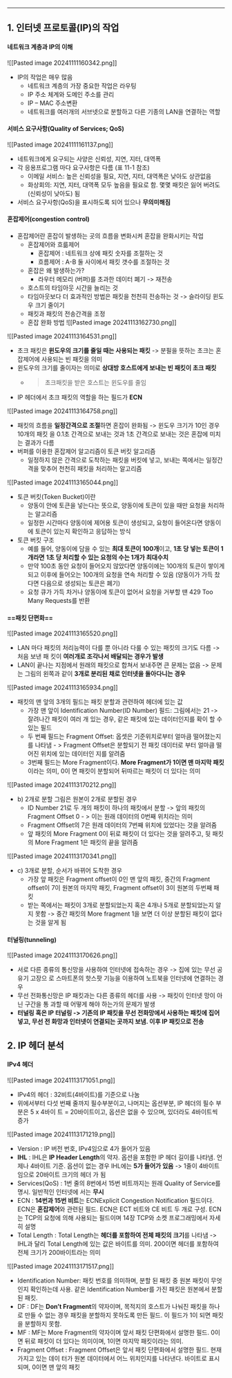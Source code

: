 
---
## 1. 인터넷 프로토콜(IP)의 작업
#### 네트워크 계층과 IP의 이해
![[Pasted image 20241111160342.png]]
- IP의 작업은 매우 많음
	- 네트워크 계층의 가장 중요한 작업은 라우팅
	- IP 주소 체계와 도메인 주소를 관리
	- IP – MAC 주소변환
	- 네트워크를 여러개의 서브넷으로 분할하고 다른 기종의 LAN을 연결하는 역할
#### 서비스 요구사항(Quality of Services; QoS)
![[Pasted image 20241111161137.png]]
- 네트워크에게 요구되는 사양은 신뢰성, 지연, 지터, 대역폭 
- 각 응용프로그램 마다 요구사항은 다름 (표 11-1 참조)
	- 이메일 서비스: 높은 신뢰성을 필요, 지연, 지터, 대역폭은 낮아도 상관없음
	- 화상회의: 지연, 지터, 대역폭 모두 높음을 필요로 함. 몇몇 패킷은 잃어 버려도(신뢰성이 낮아도) 됨
- 서비스 요구사항(QoS)을 표시하도록 되어 있으나 **무의미해짐**

#### 혼잡제어(congestion control)
- 혼잡제어란 혼잡이 발생하는 곳의 흐름을 변화시켜 혼잡을 완화시키는 작업
	- 혼잡제어와 흐륾제어
		- 혼잡제어 : 네트워크 상에 패킷 숫자를 조절하는 것
		- 흐름제어 : A-B 둘 사이에서 패킷 갯수를 조절하는 것
	- 혼잡은 왜 발생하는가?
		- 라우터 메모리 (버퍼)를 초과한 데이터 폐기 -> 재전송
	- 호스트의 타임아웃 시간을 늘리는 것
	- 타임아웃보다 더 효과적인 방법은 패킷을 천천히 전송하는 것 -> 슬라이딩 윈도우 크기 줄이기
	- 패킷과 패킷의 전송간격을 조정
	- 혼잡 완화 방법
		![[Pasted image 20241113162730.png]]

![[Pasted image 20241113164531.png]]
- 초크 패킷은 **윈도우의 크기를 줄일 때는 사용되는 패킷** -> 분필을 뜻하는 초크는 혼잡제어에 사용되는 빈 패킷을 의미
- 윈도우의 크기를 줄이자는 의미로 **상대방 호스트에게 보내는 빈 패킷이 초크 패킷**
	- >초크패킷을 받은 호스트는 윈도우를 줄임
- IP 헤더에서 초크 패킷의 역할을 하는 필드가 **ECN** 

![[Pasted image 20241113164758.png]]
- 패킷의 흐름을 **일정간격으로 조절**하면 혼잡이 완화됨 -> 윈도우 크기가 10인 경우 10개의 패킷 을 0.1초 간격으로 보내는 것과 1초 간격으로 보내는 것은 혼잡에 미치는 결과가 다름
- 버퍼를 이용한 혼잡제어 알고리즘이 토큰 버킷 알고리즘 
	- 일정하지 않은 간격으로 도착하는 패킷을 버킷에 넣고, 보내는 쪽에서는 일정간격을 맞추어 천천히 패킷을 처리하는 알고리즘

![[Pasted image 20241113165044.png]]
- 토큰 버킷(Token Bucket)이란 
	- 양동이 안에 토큰을 넣는다는 뜻으로, 양동이에 토큰이 있을 때만 요청을 처리하는 알고리즘 
	- 일정한 시간마다 양동이에 제어용 토큰이 생성되고, 요청이 들어온다면 양동이에 토큰이 있는지 확인하고 응답하는 방식 
- 토큰 버킷 구조 
	- 예를 들어, 양동이에 담을 수 있는 **최대 토큰이 100개**이고, **1초 당 넣는 토큰이 1개라면** **1초 당 처리할 수 있는 요청의 수는 1개가 최대수치**
	- 만약 100초 동안 요청이 들어오지 않았다면 양동이에는 100개의 토큰이 쌓이게 되고 이후에 들어오는 100개의 요청을 연속 처리할 수 있음 (양동이가 가득 찼다면 다음으로 생성되는 토큰은 폐기) 
	- 요청 큐가 가득 차거나 양동이에 토큰이 없어서 요청을 거부할 땐 429 Too Many Requests를 반환

#### ==패킷 단편화==
![[Pasted image 20241113165520.png]]
- LAN 마다 패킷의 처리능력이 다를 뿐 아니라 다룰 수 있는 패킷의 크기도 다름 -> 처음 보낸 패 킷이 **여러개로 조각나서 배달되는 경우가 발생**
- LAN이 끝나는 지점에서 원래의 패킷으로 합쳐서 보내주면 큰 문제는 없음 -> 문제는 그림의 왼쪽과 같이 **3개로 분리된 채로 인터넷을 돌아다니는 경우**

![[Pasted image 20241113165934.png]]
- 패킷의 맨 앞의 3개의 필드는 패킷 분할과 관련하여 헤더에 있는 값
	- 가장 맨 앞이 Identification Number(ID Number) 필드: 그림에서는 21 -> 잘려나간 패킷이 여러 개 있는 경우, 같은 패킷에 있는 데이터인지를 확이 할 수 있는 필드
	- 두 번째 필드는 Fragment Offset: 옵셋은 기준위치로부터 얼마큼 떨어졌는지를 나타냄 - > Fragment Offset은 분할되기 전 패킷 데이터로 부터 얼마큼 떨어진 위치에 있는 데이터인 지를 알려줌
	- 3번째 필드는 More Fragment이다. **More Fragment가 1이면 맨 마지막 패킷**이라는 의미, 0이 면 패킷이 분할되어 뒤따르는 패킷이 더 있다는 의미

![[Pasted image 20241113170212.png]]
- b) 2개로 분할 그림은 원본이 2개로 분할된 경우 
	- ID Number 21로 두 개의 패킷이 하나의 패킷에서 분할 -> 앞의 패킷의 Fragment Offset 0 - > 이는 원래 데이터의 0번째 위치라는 의미
	- Fragment Offset의 7은 원래 데이터의 7번째 위치에 있었다는 것을 알려줌
	- 앞 패킷의 More Fragment 0이 뒤로 패킷이 더 있다는 것을 알려주고, 뒷 패킷의 More Fragment 1은 패킷의 끝을 알려줌

![[Pasted image 20241113170341.png]]
- c) 3개로 분할, 순서가 바뀌어 도착한 경우 
	- 가장 앞 패킷은 Fragment offset이 0인 맨 앞의 패킷, 중간의 Fragment offset이 7이 원본의 마지막 패킷, Fragment offset이 3이 원본의 두번째 패킷
	- 받는 쪽에서는 패킷이 3개로 분할되었는지 혹은 4개나 5개로 분할되었는지 알지 못함 -> 중간 패킷의 More fragment 1을 보면 더 이상 분할된 패킷이 없다는 것을 알게 됨
#### 터널링(tunneling)
![[Pasted image 20241113170626.png]]
- 서로 다른 종류의 통신망을 사용하여 인터넷에 접속하는 경우 -> 집에 있는 무선 공유기 고장으 로 스마트폰의 핫스팟 기능을 이용하여 노트북을 인터넷에 연결하는 경우
- 무선 전화통신망은 IP 패킷과는 다른 종류의 헤더를 사용 -> 패킷이 인터넷 망이 아닌 구간을 통 과할 때 어떻게 해야 하는가의 문제가 발생
- **터널링 혹은 IP 터널링 -> 기존의 IP 패킷을 무선 전화망에서 사용하는 패킷에 집어넣고, 무선 전 화망과 인터넷이 연결되는 곳까지 보냄. 이후 IP 패킷으로 전송**

## 2. IP 헤더 분석
#### IPv4 헤더
![[Pasted image 20241113171051.png]]
- IPv4의 헤더 : 32비트(4바이트)를 기준으로 나눔
- 위에서부터 다섯 번째 줄까지 필수부분이고, 나머지는 옵션부분, IP 헤더의 필수 부분은 5 x 4바이 트 = 20바이트이고, 옵션은 없을 수 있으며, 있더라도 4바이트씩 증가

![[Pasted image 20241113171219.png]]
- Version : IP 버전 번호, IPv4임으로 4가 들어가 있음
- **IHL** : IHL은 **IP Header Length**의 약자. 옵션을 포함한 IP 헤더 길이를 나타냄. 언제나 4바이트 기준. 옵션이 없는 경우 IHL에는 **5가 들어가 있음** -> 1줄이 4바이트임으로 20바이트 크기의 헤더 가 됨
- Services(QoS) : 1번 줄의 8번에서 15번 비트까지는 원래 Quality of Service를 명시. 일반적인 인터넷에 서는 **무시**
- ECN : **14번과 15번 비트**는 ECNExplicit Congestion Notification 필드이다. ECN은 **혼잡제어**와 관련된 필드. ECN은 ECT 비트와 CE 비트 두 개로 구성. ECN는 TCP의 요청에 의해 사용되는 필드이며 14장 TCP와 소켓 프로그래밍에서 자세히 설명
- Total Length : Total Length는 **헤더를 포함하여 전체 패킷의 크기**를 나타냄 -> IHL과 달리 Total Length에 있는 값은 바이트를 의미. 200이면 헤더를 포함하여 전체 크기가 200바이트라는 의미

![[Pasted image 20241113171517.png]]
- Identification Number: 패킷 번호를 의미하며, 분할 된 패킷 중 원본 패킷이 무엇인지 확인하는데 사용. 같은 Identification Number를 가진 패킷은 원본에서 분할된 패킷. 
- DF : DF는 **Don’t Fragment**의 약자이며, 목적지의 호스트가 나눠진 패킷을 하나로 만들 수 없는 경우 패킷을 분할하지 못하도록 만든 필드. 이 필드가 1이 되면 패킷을 분할하지 못함. 
- MF : MF는 More Fragment의 약자이며 앞서 패킷 단편화에서 설명한 필드. 0이면 뒤로 패킷이 더 있다는 의미이며, 1이면 마지막 패킷이라는 의미. 
- Fragment Offset : Fragment Offset은 앞서 패킷 단편화에서 설명한 필드. 현재 가지고 있는 데이 터가 원본 데이터에서 어느 위치인지를 나타낸다. 바이트로 표시되며, 0이면 맨 앞의 패킷

